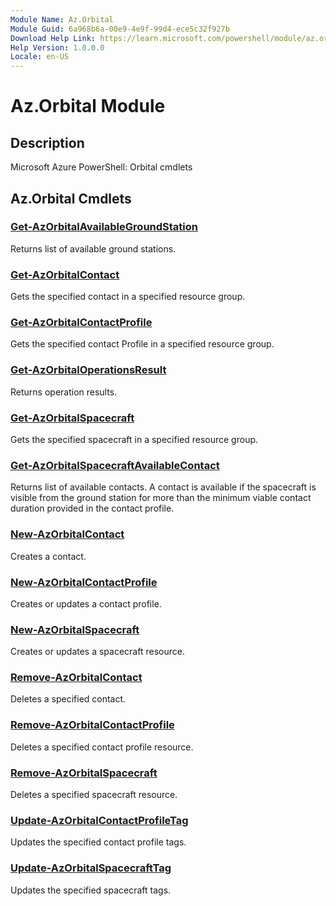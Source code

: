 ```yaml
---
Module Name: Az.Orbital
Module Guid: 6a968b6a-00e9-4e9f-99d4-ece5c32f927b
Download Help Link: https://learn.microsoft.com/powershell/module/az.orbital
Help Version: 1.0.0.0
Locale: en-US
---
```


# Az.Orbital Module
## Description
Microsoft Azure PowerShell: Orbital cmdlets

## Az.Orbital Cmdlets
### [Get-AzOrbitalAvailableGroundStation](Get-AzOrbitalAvailableGroundStation.md)
Returns list of available ground stations.

### [Get-AzOrbitalContact](Get-AzOrbitalContact.md)
Gets the specified contact in a specified resource group.

### [Get-AzOrbitalContactProfile](Get-AzOrbitalContactProfile.md)
Gets the specified contact Profile in a specified resource group.

### [Get-AzOrbitalOperationsResult](Get-AzOrbitalOperationsResult.md)
Returns operation results.

### [Get-AzOrbitalSpacecraft](Get-AzOrbitalSpacecraft.md)
Gets the specified spacecraft in a specified resource group.

### [Get-AzOrbitalSpacecraftAvailableContact](Get-AzOrbitalSpacecraftAvailableContact.md)
Returns list of available contacts.
A contact is available if the spacecraft is visible from the ground station for more than the minimum viable contact duration provided in the contact profile.

### [New-AzOrbitalContact](New-AzOrbitalContact.md)
Creates a contact.

### [New-AzOrbitalContactProfile](New-AzOrbitalContactProfile.md)
Creates or updates a contact profile.

### [New-AzOrbitalSpacecraft](New-AzOrbitalSpacecraft.md)
Creates or updates a spacecraft resource.

### [Remove-AzOrbitalContact](Remove-AzOrbitalContact.md)
Deletes a specified contact.

### [Remove-AzOrbitalContactProfile](Remove-AzOrbitalContactProfile.md)
Deletes a specified contact profile resource.

### [Remove-AzOrbitalSpacecraft](Remove-AzOrbitalSpacecraft.md)
Deletes a specified spacecraft resource.

### [Update-AzOrbitalContactProfileTag](Update-AzOrbitalContactProfileTag.md)
Updates the specified contact profile tags.

### [Update-AzOrbitalSpacecraftTag](Update-AzOrbitalSpacecraftTag.md)
Updates the specified spacecraft tags.

